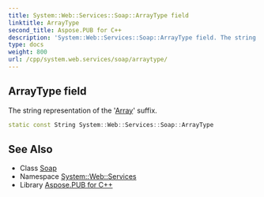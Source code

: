 ```yaml
---
title: System::Web::Services::Soap::ArrayType field
linktitle: ArrayType
second_title: Aspose.PUB for C++
description: 'System::Web::Services::Soap::ArrayType field. The string representation of the ''Array'' suffix in C++.'
type: docs
weight: 800
url: /cpp/system.web.services/soap/arraytype/
---
```

## ArrayType field


The string representation of the '[Array](../../../system/array/)' suffix.

```cpp
static const String System::Web::Services::Soap::ArrayType
```

## See Also

* Class [Soap](../)
* Namespace [System::Web::Services](../../)
* Library [Aspose.PUB for C++](../../../)
